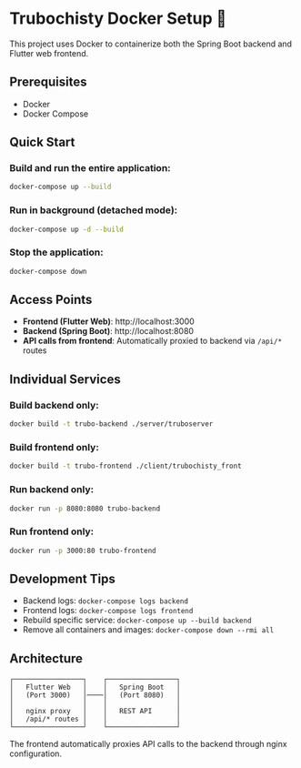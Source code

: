 # Trubochisty Docker Setup 🐳

This project uses Docker to containerize both the Spring Boot backend and Flutter web frontend.

## Prerequisites

- Docker
- Docker Compose

## Quick Start

### Build and run the entire application:
```bash
docker-compose up --build
```

### Run in background (detached mode):
```bash
docker-compose up -d --build
```

### Stop the application:
```bash
docker-compose down
```

## Access Points

- **Frontend (Flutter Web)**: http://localhost:3000
- **Backend (Spring Boot)**: http://localhost:8080
- **API calls from frontend**: Automatically proxied to backend via `/api/*` routes

## Individual Services

### Build backend only:
```bash
docker build -t trubo-backend ./server/truboserver
```

### Build frontend only:
```bash
docker build -t trubo-frontend ./client/trubochisty_front
```

### Run backend only:
```bash
docker run -p 8080:8080 trubo-backend
```

### Run frontend only:
```bash
docker run -p 3000:80 trubo-frontend
```

## Development Tips

- Backend logs: `docker-compose logs backend`
- Frontend logs: `docker-compose logs frontend`
- Rebuild specific service: `docker-compose up --build backend`
- Remove all containers and images: `docker-compose down --rmi all`

## Architecture

```
┌─────────────────┐    ┌─────────────────┐
│   Flutter Web   │    │   Spring Boot   │
│   (Port 3000)   │────│   (Port 8080)   │
│                 │    │                 │
│   nginx proxy   │    │   REST API      │
│   /api/* routes │    │                 │
└─────────────────┘    └─────────────────┘
```

The frontend automatically proxies API calls to the backend through nginx configuration. 